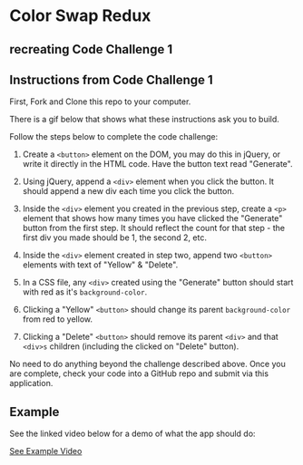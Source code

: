 # Color Swap Redux
## recreating Code Challenge 1

## Instructions from Code Challenge 1

First, Fork and Clone this repo to your computer.

There is a gif below that shows what these instructions ask you to build.

Follow the steps below to complete the code challenge:

1. Create a `<button>` element on the DOM, you may do this in jQuery, or write it directly in the HTML code. Have the button text read "Generate". 

2. Using jQuery, append a `<div>` element when you click the button. It should append a new div each time you click the button.

3. Inside the `<div>` element you created in the previous step, create a `<p>` element that shows how many times you have clicked the "Generate" button from the first step. It should reflect the count for that step - the first div you made should be 1, the second 2, etc.

4. Inside the `<div>` element created in step two, append two `<button>` elements with text of "Yellow" & "Delete". 

5. In a CSS file, any `<div>` created using the "Generate" button should start with red as it's `background-color`.

6. Clicking a "Yellow" `<button>` should change its parent `background-color` from red to yellow.

7. Clicking a "Delete" `<button>` should remove its parent `<div>` and that `<div>s` children (including the clicked on "Delete" button). 

No need to do anything beyond the challenge described above. Once you are complete, check your code into a GitHub repo and submit via this application.


## Example

See the linked video below for a demo of what the app should do:

[See Example Video](https://vimeo.com/364803508)
